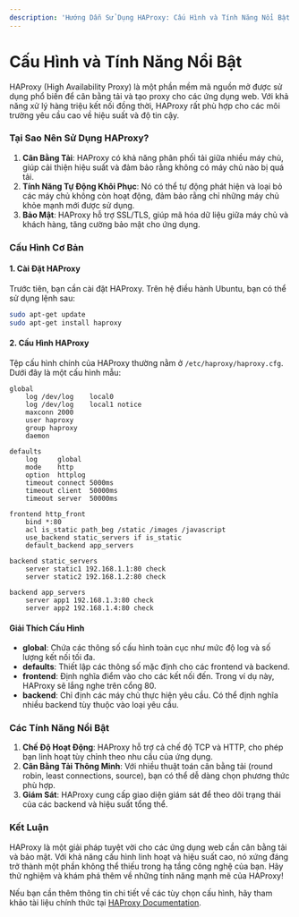 ```yaml
---
description: 'Hướng Dẫn Sử Dụng HAProxy: Cấu Hình và Tính Năng Nổi Bật'
---
```


# Cấu Hình và Tính Năng Nổi Bật

HAProxy (High Availability Proxy) là một phần mềm mã nguồn mở được sử dụng phổ biến để cân bằng tải và tạo proxy cho các ứng dụng web. Với khả năng xử lý hàng triệu kết nối đồng thời, HAProxy rất phù hợp cho các môi trường yêu cầu cao về hiệu suất và độ tin cậy.

### Tại Sao Nên Sử Dụng HAProxy?

1. **Cân Bằng Tải**: HAProxy có khả năng phân phối tải giữa nhiều máy chủ, giúp cải thiện hiệu suất và đảm bảo rằng không có máy chủ nào bị quá tải.
2. **Tính Năng Tự Động Khôi Phục**: Nó có thể tự động phát hiện và loại bỏ các máy chủ không còn hoạt động, đảm bảo rằng chỉ những máy chủ khỏe mạnh mới được sử dụng.
3. **Bảo Mật**: HAProxy hỗ trợ SSL/TLS, giúp mã hóa dữ liệu giữa máy chủ và khách hàng, tăng cường bảo mật cho ứng dụng.

### Cấu Hình Cơ Bản

#### 1. Cài Đặt HAProxy

Trước tiên, bạn cần cài đặt HAProxy. Trên hệ điều hành Ubuntu, bạn có thể sử dụng lệnh sau:

```bash
sudo apt-get update
sudo apt-get install haproxy
```

#### 2. Cấu Hình HAProxy

Tệp cấu hình chính của HAProxy thường nằm ở `/etc/haproxy/haproxy.cfg`. Dưới đây là một cấu hình mẫu:

```plaintext
global
    log /dev/log    local0
    log /dev/log    local1 notice
    maxconn 2000
    user haproxy
    group haproxy
    daemon

defaults
    log     global
    mode    http
    option  httplog
    timeout connect 5000ms
    timeout client  50000ms
    timeout server  50000ms

frontend http_front
    bind *:80
    acl is_static path_beg /static /images /javascript
    use_backend static_servers if is_static
    default_backend app_servers

backend static_servers
    server static1 192.168.1.1:80 check
    server static2 192.168.1.2:80 check

backend app_servers
    server app1 192.168.1.3:80 check
    server app2 192.168.1.4:80 check
```

#### Giải Thích Cấu Hình

* **global**: Chứa các thông số cấu hình toàn cục như mức độ log và số lượng kết nối tối đa.
* **defaults**: Thiết lập các thông số mặc định cho các frontend và backend.
* **frontend**: Định nghĩa điểm vào cho các kết nối đến. Trong ví dụ này, HAProxy sẽ lắng nghe trên cổng 80.
* **backend**: Chỉ định các máy chủ thực hiện yêu cầu. Có thể định nghĩa nhiều backend tùy thuộc vào loại yêu cầu.

### Các Tính Năng Nổi Bật

1. **Chế Độ Hoạt Động**: HAProxy hỗ trợ cả chế độ TCP và HTTP, cho phép bạn linh hoạt tùy chỉnh theo nhu cầu của ứng dụng.
2. **Cân Bằng Tải Thông Minh**: Với nhiều thuật toán cân bằng tải (round robin, least connections, source), bạn có thể dễ dàng chọn phương thức phù hợp.
3. **Giám Sát**: HAProxy cung cấp giao diện giám sát để theo dõi trạng thái của các backend và hiệu suất tổng thể.

### Kết Luận

HAProxy là một giải pháp tuyệt vời cho các ứng dụng web cần cân bằng tải và bảo mật. Với khả năng cấu hình linh hoạt và hiệu suất cao, nó xứng đáng trở thành một phần không thể thiếu trong hạ tầng công nghệ của bạn. Hãy thử nghiệm và khám phá thêm về những tính năng mạnh mẽ của HAProxy!

Nếu bạn cần thêm thông tin chi tiết về các tùy chọn cấu hình, hãy tham khảo tài liệu chính thức tại [HAProxy Documentation](http://docs.haproxy.org/3.0/configuration.html).
